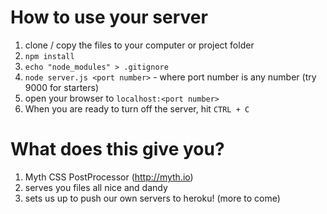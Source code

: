 # How to use your server
1. clone / copy the files to your computer or project folder
2. `npm install`
3. `echo "node_modules" > .gitignore`
4. `node server.js <port number>` - where port number is any number (try 9000 for starters)
5. open your browser to `localhost:<port number>`
5. When you are ready to turn off the server, hit `CTRL + C`

# What does this give you?
1. Myth CSS PostProcessor (http://myth.io)
2. serves you files all nice and dandy
3. sets us up to push our own servers to heroku! (more to come)